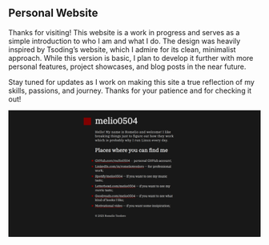 ## Personal Website

Thanks for visiting! This website is a work in progress and serves as a simple introduction to who I am and what I do. The design was heavily inspired by Tsoding’s website, which I admire for its clean, minimalist approach. While this version is basic, I plan to develop it further with more personal features, project showcases, and blog posts in the near future.

Stay tuned for updates as I work on making this site a true reflection of my skills, passions, and journey. Thanks for your patience and for checking it out!

![Website](/assets/screenshot.png)
